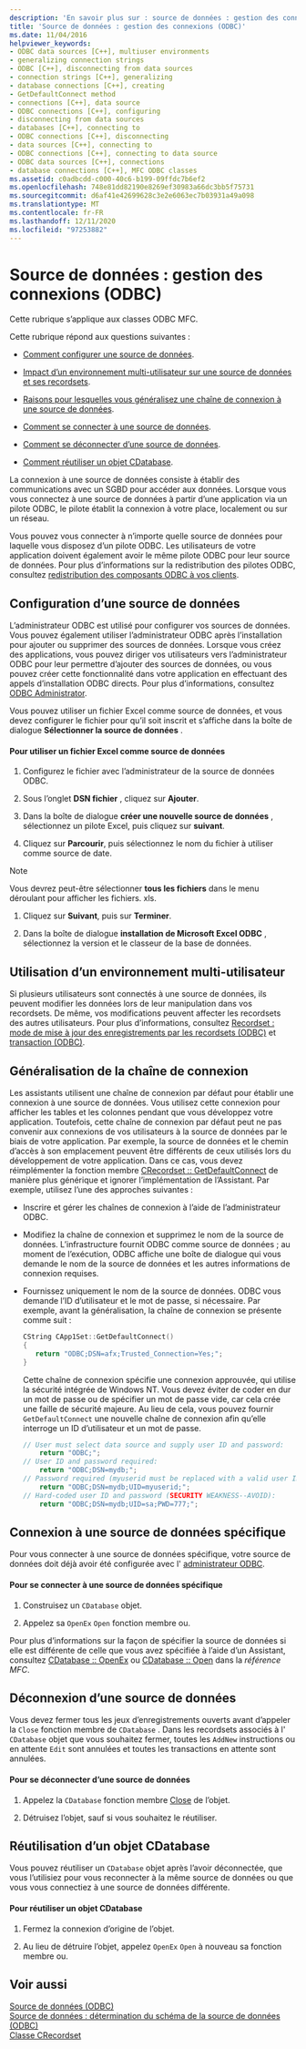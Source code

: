```yaml
---
description: 'En savoir plus sur : source de données : gestion des connexions (ODBC)'
title: 'Source de données : gestion des connexions (ODBC)'
ms.date: 11/04/2016
helpviewer_keywords:
- ODBC data sources [C++], multiuser environments
- generalizing connection strings
- ODBC [C++], disconnecting from data sources
- connection strings [C++], generalizing
- database connections [C++], creating
- GetDefaultConnect method
- connections [C++], data source
- ODBC connections [C++], configuring
- disconnecting from data sources
- databases [C++], connecting to
- ODBC connections [C++], disconnecting
- data sources [C++], connecting to
- ODBC connections [C++], connecting to data source
- ODBC data sources [C++], connections
- database connections [C++], MFC ODBC classes
ms.assetid: c0adbcdd-c000-40c6-b199-09ffdc7b6ef2
ms.openlocfilehash: 748e81dd82190e8269ef30983a66dc3bb5f75731
ms.sourcegitcommit: d6af41e42699628c3e2e6063ec7b03931a49a098
ms.translationtype: MT
ms.contentlocale: fr-FR
ms.lasthandoff: 12/11/2020
ms.locfileid: "97253882"
---
```

# <a name="data-source-managing-connections-odbc"></a>Source de données : gestion des connexions (ODBC)

Cette rubrique s’applique aux classes ODBC MFC.

Cette rubrique répond aux questions suivantes :

- [Comment configurer une source de données](#_core_configuring_a_data_source).

- [Impact d’un environnement multi-utilisateur sur une source de données et ses recordsets](#_core_working_in_a_multiuser_environment).

- [Raisons pour lesquelles vous généralisez une chaîne de connexion à une source de données](#_core_generalizing_the_connection_string).

- [Comment se connecter à une source de données](#_core_connecting_to_a_specific_data_source).

- [Comment se déconnecter d’une source de données](#_core_disconnecting_from_a_data_source).

- [Comment réutiliser un objet CDatabase](#_core_reusing_a_cdatabase_object).

La connexion à une source de données consiste à établir des communications avec un SGBD pour accéder aux données. Lorsque vous vous connectez à une source de données à partir d’une application via un pilote ODBC, le pilote établit la connexion à votre place, localement ou sur un réseau.

Vous pouvez vous connecter à n’importe quelle source de données pour laquelle vous disposez d’un pilote ODBC. Les utilisateurs de votre application doivent également avoir le même pilote ODBC pour leur source de données. Pour plus d’informations sur la redistribution des pilotes ODBC, consultez [redistribution des composants ODBC à vos clients](../../data/odbc/redistributing-odbc-components-to-your-customers.md).

## <a name="configuring-a-data-source"></a><a name="_core_configuring_a_data_source"></a> Configuration d’une source de données

L’administrateur ODBC est utilisé pour configurer vos sources de données. Vous pouvez également utiliser l’administrateur ODBC après l’installation pour ajouter ou supprimer des sources de données. Lorsque vous créez des applications, vous pouvez diriger vos utilisateurs vers l’administrateur ODBC pour leur permettre d’ajouter des sources de données, ou vous pouvez créer cette fonctionnalité dans votre application en effectuant des appels d’installation ODBC directs. Pour plus d’informations, consultez [ODBC Administrator](../../data/odbc/odbc-administrator.md).

Vous pouvez utiliser un fichier Excel comme source de données, et vous devez configurer le fichier pour qu’il soit inscrit et s’affiche dans la boîte de dialogue **Sélectionner la source de données** .

#### <a name="to-use-an-excel-file-as-a-data-source"></a>Pour utiliser un fichier Excel comme source de données

1. Configurez le fichier avec l’administrateur de la source de données ODBC.

1. Sous l’onglet **DSN fichier** , cliquez sur **Ajouter**.

1. Dans la boîte de dialogue **créer une nouvelle source de données** , sélectionnez un pilote Excel, puis cliquez sur **suivant**.

1. Cliquez sur **Parcourir**, puis sélectionnez le nom du fichier à utiliser comme source de date.

> [!NOTE]
> Vous devrez peut-être sélectionner **tous les fichiers** dans le menu déroulant pour afficher les fichiers. xls.

1. Cliquez sur **Suivant**, puis sur **Terminer**.

1. Dans la boîte de dialogue **installation de Microsoft Excel ODBC** , sélectionnez la version et le classeur de la base de données.

## <a name="working-in-a-multiuser-environment"></a><a name="_core_working_in_a_multiuser_environment"></a> Utilisation d’un environnement multi-utilisateur

Si plusieurs utilisateurs sont connectés à une source de données, ils peuvent modifier les données lors de leur manipulation dans vos recordsets. De même, vos modifications peuvent affecter les recordsets des autres utilisateurs. Pour plus d’informations, consultez [Recordset : mode de mise à jour des enregistrements par les recordsets (ODBC)](../../data/odbc/recordset-how-recordsets-update-records-odbc.md) et [transaction (ODBC)](../../data/odbc/transaction-odbc.md).

## <a name="generalizing-the-connection-string"></a><a name="_core_generalizing_the_connection_string"></a> Généralisation de la chaîne de connexion

Les assistants utilisent une chaîne de connexion par défaut pour établir une connexion à une source de données. Vous utilisez cette connexion pour afficher les tables et les colonnes pendant que vous développez votre application. Toutefois, cette chaîne de connexion par défaut peut ne pas convenir aux connexions de vos utilisateurs à la source de données par le biais de votre application. Par exemple, la source de données et le chemin d’accès à son emplacement peuvent être différents de ceux utilisés lors du développement de votre application. Dans ce cas, vous devez réimplémenter la fonction membre [CRecordset :: GetDefaultConnect](../../mfc/reference/crecordset-class.md#getdefaultconnect) de manière plus générique et ignorer l’implémentation de l’Assistant. Par exemple, utilisez l’une des approches suivantes :

- Inscrire et gérer les chaînes de connexion à l’aide de l’administrateur ODBC.

- Modifiez la chaîne de connexion et supprimez le nom de la source de données. L’infrastructure fournit ODBC comme source de données ; au moment de l’exécution, ODBC affiche une boîte de dialogue qui vous demande le nom de la source de données et les autres informations de connexion requises.

- Fournissez uniquement le nom de la source de données. ODBC vous demande l’ID d’utilisateur et le mot de passe, si nécessaire. Par exemple, avant la généralisation, la chaîne de connexion se présente comme suit :

    ```cpp
    CString CApp1Set::GetDefaultConnect()
    {
       return "ODBC;DSN=afx;Trusted_Connection=Yes;";
    }
    ```

   Cette chaîne de connexion spécifie une connexion approuvée, qui utilise la sécurité intégrée de Windows NT. Vous devez éviter de coder en dur un mot de passe ou de spécifier un mot de passe vide, car cela crée une faille de sécurité majeure. Au lieu de cela, vous pouvez fournir `GetDefaultConnect` une nouvelle chaîne de connexion afin qu’elle interroge un ID d’utilisateur et un mot de passe.

    ```cpp
    // User must select data source and supply user ID and password:
        return "ODBC;";
    // User ID and password required:
        return "ODBC;DSN=mydb;";
    // Password required (myuserid must be replaced with a valid user ID):
        return "ODBC;DSN=mydb;UID=myuserid;";
    // Hard-coded user ID and password (SECURITY WEAKNESS--AVOID):
        return "ODBC;DSN=mydb;UID=sa;PWD=777;";
    ```

## <a name="connecting-to-a-specific-data-source"></a><a name="_core_connecting_to_a_specific_data_source"></a> Connexion à une source de données spécifique

Pour vous connecter à une source de données spécifique, votre source de données doit déjà avoir été configurée avec l' [administrateur ODBC](../../data/odbc/odbc-administrator.md).

#### <a name="to-connect-to-a-specific-data-source"></a>Pour se connecter à une source de données spécifique

1. Construisez un `CDatabase` objet.

1. Appelez sa `OpenEx` `Open` fonction membre ou.

Pour plus d’informations sur la façon de spécifier la source de données si elle est différente de celle que vous avez spécifiée à l’aide d’un Assistant, consultez [CDatabase :: OpenEx](../../mfc/reference/cdatabase-class.md#openex) ou [CDatabase :: Open](../../mfc/reference/cdatabase-class.md#open) dans la *référence MFC*.

## <a name="disconnecting-from-a-data-source"></a><a name="_core_disconnecting_from_a_data_source"></a> Déconnexion d’une source de données

Vous devez fermer tous les jeux d’enregistrements ouverts avant d’appeler la `Close` fonction membre de `CDatabase` . Dans les recordsets associés à l' `CDatabase` objet que vous souhaitez fermer, toutes les `AddNew` instructions ou en attente `Edit` sont annulées et toutes les transactions en attente sont annulées.

#### <a name="to-disconnect-from-a-data-source"></a>Pour se déconnecter d’une source de données

1. Appelez la `CDatabase` fonction membre [Close](../../mfc/reference/cdatabase-class.md#close) de l’objet.

1. Détruisez l’objet, sauf si vous souhaitez le réutiliser.

## <a name="reusing-a-cdatabase-object"></a><a name="_core_reusing_a_cdatabase_object"></a> Réutilisation d’un objet CDatabase

Vous pouvez réutiliser un `CDatabase` objet après l’avoir déconnectée, que vous l’utilisiez pour vous reconnecter à la même source de données ou que vous vous connectiez à une source de données différente.

#### <a name="to-reuse-a-cdatabase-object"></a>Pour réutiliser un objet CDatabase

1. Fermez la connexion d’origine de l’objet.

1. Au lieu de détruire l’objet, appelez `OpenEx` `Open` à nouveau sa fonction membre ou.

## <a name="see-also"></a>Voir aussi

[Source de données (ODBC)](../../data/odbc/data-source-odbc.md)<br/>
[Source de données : détermination du schéma de la source de données (ODBC)](../../data/odbc/data-source-determining-the-schema-of-the-data-source-odbc.md)<br/>
[Classe CRecordset](../../mfc/reference/crecordset-class.md)
